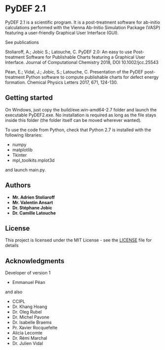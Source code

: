 # PyDEF 2.1

PyDEF 2.1 is a scientific program.
It is a post-treatment software for ab-initio calculations performed
with the Vienna Ab-Initio Simulation Package (VASP) 
featuring a user-friendly Graphical User Interface (GUI). 

See publications

Stoliaroff, A.; Jobic S.; Latouche, C. PyDEF 2.0: An easy to use Post-treatment
Software for Publishable Charts featuring a Graphical User Interface. Journal
of Computational Chemistry 2018, DOI 10.1002/jcc.25543

Péan, E.; Vidal, J.; Jobic, S.; Latouche, C. Presentation of the PyDEF post-treatment
Python software to compute publishable charts for defect energy formation. Chemical
Physics Letters 2017, 671, 124-130.

## Getting started

On Windows, just copy the build/exe.win-amd64-2.7 folder and launch 
the executable PyDEF2.exe. No installation is required as long as 
the file stays inside this folder (the folder itself can be moved
wherever wanted).

To use the code from Python, check that Python 2.7 is installed
with the following libraries:
- numpy
- matplotlib
- Tkinter
- mpl_toolkits.mplot3d

and launch main.py.

## Authors

* **Mr. Adrien Stoliaroff**
* **Mr. Valentin Ansart**
* **Dr. Stéphane Jobic**
* **Dr. Camille Latouche**

## License

This project is licensed under the MIT License - see the [LICENSE](LICENSE) file for details

## Acknowledgments

Developer of version 1
* Emmanuel Péan

and also 
* CCIPL
* Dr. Khang Hoang
* Dr. Oleg Rubel
* Dr. Michel Pavone
* Dr. Isabelle Braems
* Pr. Xavier Rocquefelte
* Alicia Lecomte
* Dr. Rémi Marchal
* Dr. Julien Vidal

